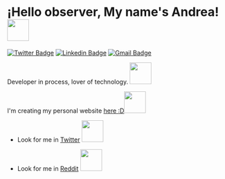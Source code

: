 #  ¡Hello observer, My name's  Andrea!  <img src="https://media.giphy.com/media/l4pTbf0kTHnrBtr9u/giphy.gif" width="50">


[![Twitter Badge](https://img.shields.io/badge/-@BriannaKeune-1ca0f1?style=flat&labelColor=1ca0f1&logo=twitter&logoColor=white&link=https://twitter.com/usrdeaba)](https://twitter.com/usrdeaba) [![Linkedin Badge](https://img.shields.io/badge/-briannakeune-blue?style=flat&logo=Linkedin&logoColor=white&link=https://www.linkedin.com/in/brianna-keune/)](https://www.linkedin.com/in/brianna-keune/) [![Gmail Badge](https://img.shields.io/badge/-contact@briannakeune.com-c14438?style=flat&logo=Gmail&logoColor=white&link=mailto:contact@briannakeune.com)](mailto:contact@briannakeune.com)
 
 Developer in process, lover of technology.   <img src="https://media.giphy.com/media/VgCDAzcKvsR6OM0uWg/giphy.gif" width="50">



I'm creating my personal website <a href="https://andreablass.github.io/My-personal-website/">here :D</a><img src="https://media.giphy.com/media/mGcNjsfWAjY5AEZNw6/giphy.gif" width="50"></h2><img align='right'>
  
 

- Look for me in <a href="https://twitter.com/@usrdeaba">Twitter</a> <img src="https://media.giphy.com/media/lYnZtYFlJzGkYE3CZ8/giphy.gif" width="50">


- Look for me in <a href="https://www.reddit.com/user/Deaba">Reddit</a>  <img src="https://media.giphy.com/media/XBFV7NXTLTDaEGmnqg/giphy.gif" width="50">

<!--
**andreablass/andreablass** is a ✨ _special_ ✨ repository because its `README.md` (this file) appears on your GitHub profile.

Here are some ideas to get you started:

- 🔭 I’m currently working on ...
- 🌱 I’m currently learning ...
- 👯 I’m looking to collaborate on ...
- 🤔 I’m looking for help with ...
- 💬 Ask me about ...
- 📫 How to reach me: ...
- 😄 Pronouns: ...
- ⚡ Fun fact: ...
-->



        

        
